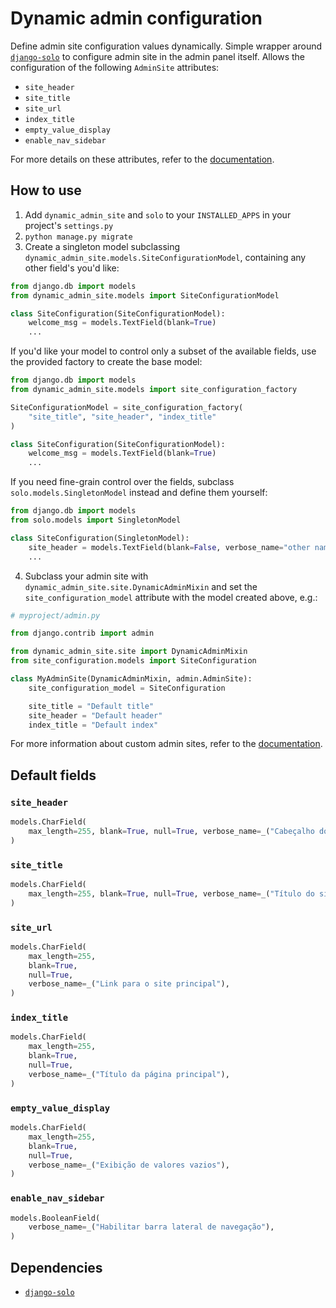 # Dynamic admin configuration

Define admin site configuration values dynamically. Simple wrapper
around [`django-solo`](https://github.com/lazybird/django-solo) to
configure admin site in the admin panel itself. Allows the configuration
of the following `AdminSite` attributes:

* `site_header`
* `site_title`
* `site_url`
* `index_title`
* `empty_value_display`
* `enable_nav_sidebar`

For more details on these attributes, refer to the
[documentation](https://docs.djangoproject.com/en/dev/ref/contrib/admin/#adminsite-attributes).


## How to use

1. Add `dynamic_admin_site` and `solo` to your `INSTALLED_APPS` in your
   project's `settings.py`
2. `python manage.py migrate`
3. Create a singleton model subclassing
   `dynamic_admin_site.models.SiteConfigurationModel`, containing any
   other field's you'd like:

```python
from django.db import models
from dynamic_admin_site.models import SiteConfigurationModel

class SiteConfiguration(SiteConfigurationModel):
    welcome_msg = models.TextField(blank=True)
    ...
```

   If you'd like your model to control only a subset of the available
   fields, use the provided factory to create the base model:

```python
from django.db import models
from dynamic_admin_site.models import site_configuration_factory

SiteConfigurationModel = site_configuration_factory(
    "site_title", "site_header", "index_title"
)

class SiteConfiguration(SiteConfigurationModel):
    welcome_msg = models.TextField(blank=True)
    ...
```


   If you need fine-grain control over the fields, subclass
   `solo.models.SingletonModel` instead and define them yourself:

```python
from django.db import models
from solo.models import SingletonModel

class SiteConfiguration(SingletonModel):
    site_header = models.TextField(blank=False, verbose_name="other name")
    ...

```

4. Subclass your admin site with
   `dynamic_admin_site.site.DynamicAdminMixin` and set the
   `site_configuration_model` attribute with the model created above,
   e.g.:

```python
# myproject/admin.py

from django.contrib import admin

from dynamic_admin_site.site import DynamicAdminMixin
from site_configuration.models import SiteConfiguration

class MyAdminSite(DynamicAdminMixin, admin.AdminSite):
    site_configuration_model = SiteConfiguration

    site_title = "Default title"
    site_header = "Default header"
    index_title = "Default index"
```

For more information about custom admin sites, refer to the
[documentation](https://docs.djangoproject.com/en/dev/ref/contrib/admin/#adminsite-objects).

## Default fields

### `site_header`

```python
models.CharField(
    max_length=255, blank=True, null=True, verbose_name=_("Cabeçalho do site")
)
```

### `site_title`

```python
models.CharField(
    max_length=255, blank=True, null=True, verbose_name=_("Título do site")
)
```

### `site_url`

```python
models.CharField(
    max_length=255,
    blank=True,
    null=True,
    verbose_name=_("Link para o site principal"),
)
```

### `index_title`

```python
models.CharField(
    max_length=255,
    blank=True,
    null=True,
    verbose_name=_("Título da página principal"),
)
```

### `empty_value_display`

```python
models.CharField(
    max_length=255,
    blank=True,
    null=True,
    verbose_name=_("Exibição de valores vazios"),
)
```

### `enable_nav_sidebar`

```python
models.BooleanField(
    verbose_name=_("Habilitar barra lateral de navegação"),
)
```


## Dependencies

* [`django-solo`](https://github.com/lazybird/django-solo)
